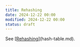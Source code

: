 ```yaml
---
title: Rehashing
date: 2024-12-22 00:00
modified: 2024-12-22 00:00
status: draft
---
```


See [[Rehashing](rehashing.md)](hash-table.md).